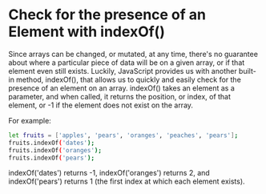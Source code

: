 # Check for the presence of an Element with indexOf()

Since arrays can be changed, or mutated, at any time, there's no guarantee about where a particular piece of data will be on a given array, or if that element even still exists. Luckily, JavaScript provides us with another built-in method, indexOf(), that allows us to quickly and easily check for the presence of an element on an array. indexOf() takes an element as a parameter, and when called, it returns the position, or index, of that element, or -1 if the element does not exist on the array.

For example:

```sh
let fruits = ['apples', 'pears', 'oranges', 'peaches', 'pears'];
fruits.indexOf('dates');
fruits.indexOf('oranges');
fruits.indexOf('pears');
```
indexOf('dates') returns -1, indexOf('oranges') returns 2, and indexOf('pears') returns 1 (the first index at which each element exists).